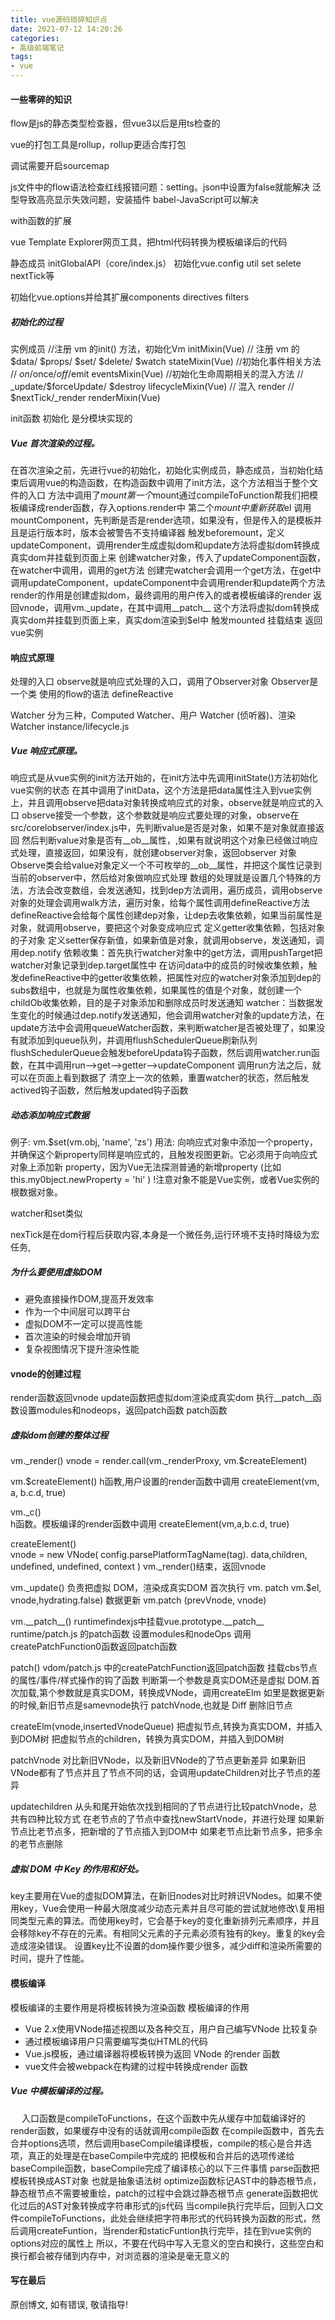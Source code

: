 ```yaml
---
title: vue源码琐碎知识点
date: 2021-07-12 14:20:26
categories: 
- 高级前端笔记
tags: 
- vue
---
```


#### 一些零碎的知识
flow是js的静态类型检查器，但vue3以后是用ts检查的

vue的打包工具是rollup，rollup更适合库打包

调试需要开启sourcemap

js文件中的flow语法检查红线报错问题：setting。json中设置为false就能解决
泛型导致高亮显示失效问题，安装插件 babel-JavaScript可以解决

with函数的扩展
 
vue Template Explorer网页工具，把html代码转换为模板编译后的代码

静态成员 initGlobalAPI（core/index.js）
初始化vue.config util set selete nextTick等

初始化vue.options并给其扩展components directives filters

##### 初始化的过程
实例成员 
//注册 vm 的init() 方法，初始化Vm 
initMixin(Vue)
// 注册 vm 的 $data/ $props/ $set/ $delete/ $watch
stateMixin(Vue)
//初始化事件相关方法
// $on/$once/$off/$emit
eventsMixin(Vue)
//初始化生命周期相关的混入方法
// \_update/$forceUpdate/ $destroy
lifecycleMixin(Vue)
// 混入 render
// $nextTick/\_render
renderMixin(Vue)

init函数 初始化
是分模块实现的


##### Vue 首次渲染的过程。
在首次渲染之前，先进行vue的初始化，初始化实例成员，静态成员，当初始化结束后调用vue的构造函数，在构造函数中调用了init方法，这个方法相当于整个文件的入口
方法中调用了$mount
第一个$mount通过compileToFunction帮我们把模板编译成render函数，存入options.render中
第二个$mount中重新获取$el
调用mountComponent，先判断是否是render选项，如果没有，但是传入的是模板并且是运行版本时，版本会被警告不支持编译器
触发beforemount，定义updateComponent，调用render生成虚拟dom和update方法将虚拟dom转换成真实dom并挂载到页面上来
创建watcher对象，传入了updateComponent函数，在watcher中调用，调用的get方法
创建完watcher会调用一个get方法，在get中调用updateComponent，updateComponent中会调用render和update两个方法
render的作用是创建虚拟dom，最终调用的用户传入的或者模板编译的render
返回vnode，调用vm.\_update，在其中调用__patch__ 这个方法将虚拟dom转换成真实dom并挂载到页面上来，真实dom渲染到$el中
触发mounted 挂载结束 返回vue实例


#### 响应式原理
处理的入口
observe就是响应式处理的入口，调用了Observer对象
Observer是一个类 使用的flow的语法
defineReactive

Watcher 分为三种，Computed Watcher、用户 Watcher (侦听器)、渲染Watcher
instance/lifecycle.js

##### Vue 响应式原理。
响应式是从vue实例的init方法开始的，在init方法中先调用initState()方法初始化vue实例的状态
在其中调用了initData，这个方法是把data属性注入到vue实例上，并且调用observe把data对象转换成响应式的对象，observe就是响应式的入口
observe接受一个参数，这个参数就是响应式要处理的对象，observe在src/corelobserver/index.js中，先判断value是否是对象，如果不是对象就直接返回
然后判断value对象是否有__ob__属性，,如果有就说明这个对象已经做过响应式处理，直接返回，如果没有，就创建observer对象，返回observer 对象
Observe类会给value对象定义一个不可枚举的__ob__属性，并把这个属性记录到当前的observer中，然后给对象做响应式处理
数组的处理就是设置几个特殊的方法，方法会改变数组，会发送通知，找到dep方法调用，遍历成员，调用observe
对象的处理会调用walk方法，遍历对象，给每个属性调用defineReactive方法
defineReactive会给每个属性创建dep对象，让dep去收集依赖，如果当前属性是对象，就调用observe，要把这个对象变成响应式
定义getter收集依赖，包括对象的子对象
定义setter保存新值，如果新值是对象，就调用observe，发送通知，调用dep.notify
依赖收集：首先执行watcher对象中的get方法，调用pushTarget把watcher对象记录到dep.target属性中
在访问data中的成员的时候收集依赖，触发defineReactive中的getter收集依赖，把属性对应的watcher对象添加到dep的subs数组中，也就是为属性收集依赖，如果属性的值是个对象，就创建一个childOb收集依赖，目的是子对象添加和删除成员时发送通知
watcher：当数据发生变化的时候通过dep.notify发送通知，他会调用watcher对象的update方法，在update方法中会调用queueWatcher函数，来判断watcher是否被处理了，如果没有就添加到queue队列，并调用flushSchedulerQueue刷新队列
flushSchedulerQueue会触发beforeUpdata钩子函数，然后调用watcher.run函数，在其中调用run-->get-->getter-->updateComponent
调用run方法之后，就可以在页面上看到数据了
清空上一次的依赖，重置watcher的状态，然后触发actived钩子函数，然后触发updated钩子函数



##### 动态添加响应式数据
例子: 
vm.$set(vm.obj, 'name', 'zs')
用法:
向响应式对象中添加一个property，并确保这个新property同样是响应式的，且触发视图更新。它必须用于向响应式对象上添加新
property，因为Vue无法探测普通的新增property (比如
this.my0bject.newProperty = 'hi' )
!注意对象不能是Vue实例，或者Vue实例的根数据对象。

watcher和set类似

nexTick是在dom行程后获取内容,本身是一个微任务,运行环境不支持时降级为宏任务,


##### 为什么要使用虚拟DOM
- 避免直接操作DOM,提高开发效率
- 作为一个中间层可以跨平台
- 虚拟DOM不一定可以提高性能
- 首次渲染的时候会增加开销
- 复杂视图情况下提升渲染性能


#### vnode的创建过程
render函数返回vnode
update函数把虚拟dom渲染成真实dom
执行__patch__函数设置modules和nodeops，返回patch函数
patch函数

##### 虚拟dom创建的整体过程
vm.\_render()
vnode = render.call(vm.\_renderProxy, vm.$createElement)

vm.$createElement() 
h函教,用户设置的render函数中调用
createElement(vm, a, b.c.d, true)

vm.\_c()     
h函数。模板编译的render函数中调用
createElement(vm,a,b.c.d, true)

createElement()    
vnode = new VNode( config.parsePlatformTagName(tag). data,children, undefined, undefined, context )
vm.\_render()结束，返回vnode

vm.\_update()
负责把虚拟 DOM，渲染成真实DOM
首次执行 vm. patch vm.$el, vnode,hydrating.false)
数据更新 vm.patch  (prevVnode, vnode)

vm.\_\_patch__()
runtimefindexjs中挂载vue.prototype.\_\_patch__
runtime/patch.js 的patch函数
设置modules和nodeOps
调用createPatchFunction0函数返回patch函数

patch()
vdom/patch.js 中的createPatchFunction返回patch函数
挂载cbs节点的属性/事件/样式操作的钩了函数
判断第一个参数是真实DOM还是虚拟 DOM.首次加载,第个参数就是真实DOM，转换成VNode，调用createElm
如里是数据更新的时候,新旧节点是samevnode执行 patchVnode,也就是 Diff
删除旧节点


createElm(vnode,insertedVnodeQueue)
把虚拟节点,转换为真实DOM，并插入到DOM树
把虚拟节点的children，转换为真实DOM，并插入到DOM树

patchVnode
对比新旧VNode，以及新旧VNode的了节点更新差异
如果新旧VNode都有了节点并且了节点不同的话，会调用updateChildren对比子节点的差异

updatechildren
从头和尾开始依次找到相同的了节点进行比较patchVnode，总共有四种比较方式
在老节点的了节点中查找newStartVnode，并进行处理
如果新节点比老节点多，把新增的了节点插入到DOM中
如果老节点比新节点多，把多余的老节点删除
　
##### 虚拟 DOM 中 Key 的作用和好处。
key主要用在Vue的虚拟DOM算法，在新旧nodes对比时辨识VNodes。如果不使用key，Vue会使用一种最大限度减少动态元素并且尽可能的尝试就地修改\复用相同类型元素的算法。而使用key时，它会基于key的变化重新排列元素顺序，并且会移除key不存在的元素。有相同父元素的子元素必须有独有的key。重复的key会造成渲染错误。
设置key比不设置的dom操作要少很多，减少diff和渲染所需要的时间，提升了性能。
 
 
#### 模板编译
 模板编译的主要作用是将模板转换为渲染函数
 模板编译的作用
- Vue 2.x使用VNode描述视图以及各种交互，用户自己编写VNode 比较复杂
- 通过模板编译用户只需要编写类似HTML的代码
- Vue.js模板，通过编译器将模板转换为返回 VNode 的render 函数
- vue文件会被webpack在构建的过程中转换成render 函数


##### Vue 中模板编译的过程。
　
入口函数是compileToFunctions，在这个函数中先从缓存中加载编译好的render函数，如果缓存中没有的话就调用compile函数
在compile函数中，首先去合并options选项，然后调用baseCompile编译模板，compile的核心是合并选项，真正的处理是在baseCompile中完成的
把模板和合并后的选项传递给baseCompile函数，baseCompile完成了编译核心的以下三件事情
parse函数把模板转换成AST对象 也就是抽象语法树
optimize函数标记AST中的静态根节点，静态根节点不需要被重绘，patch的过程中会跳过静态根节点
generate函数把优化过后的AST对象转换成字符串形式的js代码
当compile执行完毕后，回到入口文件compileToFunctions，此处会继续把字符串形式的代码转换为函数的形式，然后调用createFuntion，当render和staticFuntion执行完毕，挂在到vue实例的options对应的属性上
所以，不要在代码中写入无意义的空白和换行，这些空白和换行都会被存储到内存中，对浏览器的渲染是毫无意义的
　
 

#### 写在最后

原创博文, 如有错误, 敬请指导!
